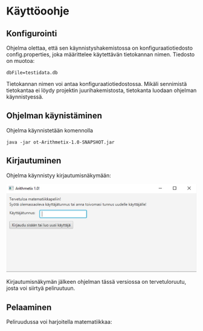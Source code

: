 # Käyttöoohje

## Konfigurointi

Ohjelma olettaa, että sen käynnistyshakemistossa on konfiguraatiotiedosto config.properties, joka määrittelee käytettävän tietokannan nimen.
Tiedosto on muotoa:

    dbFile=testidata.db
    
Tietokannan nimen voi antaa konfiguraatiotiedostossa. Mikäli sennimistä tietokantaa ei löydy projektin juurihakemistosta, tietokanta luodaan ohjelman käynnistyessä.

## Ohjelman käynistäminen

Ohjelma käynnistetään komennolla

    java -jar ot-Arithmetix-1.0-SNAPSHOT.jar
    
## Kirjautuminen

Ohjelma käynnistyy kirjautumisnäkymään:

![Alkuruutu](https://raw.githubusercontent.com/vlappala/ot-harjoitustyoSYKSY19/master/dokumentointi/kuvat/Arithmetix_alkuruutu.jpg)

Kirjautumisnäkymän jälkeen ohjelman tässä versiossa on tervetuloruutu, josta voi siirtyä peliruutuun. 

## Pelaaminen

Peliruudussa voi harjoitella matematiikkaa:
